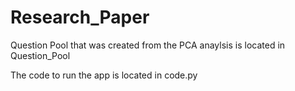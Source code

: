 # Research_Paper

Question Pool that was created from the PCA anaylsis is located in Question_Pool

The code to run the app is located in code.py
